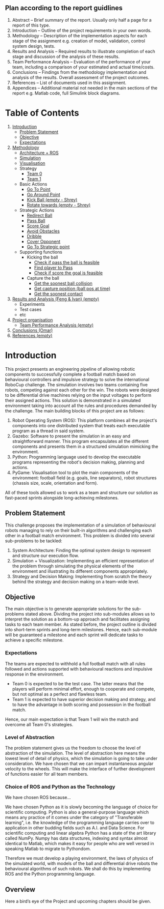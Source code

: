 ## Plan according to the report guidlines

1. Abstract – Brief summary of the report. Usually only half a page for a report of this type.
2. Introduction – Outline of the project requirements in your own words.
3. Methodology – Description of the implementation aspects for each stage of the
   assignment e.g. creation of model, validation, control system design, tests.
4. Results and Analysis – Required results to illustrate completion of each stage and
   discussion of the analysis of these results.
5. Team Performance Analysis – Evaluation of the performance of your team, including a
   comparison of your estimated and actual time/costs.
6. Conclusions – Findings from the methodology implementation and analysis of the
   results. Overall assessment of the project outcomes.
7. References – List of documents used in this assignment.
8. Appendices – Additional material not needed in the main sections of the report e.g.
   Matlab code, full Simulink block diagrams.

# Table of Contents

1. [Introduction](#introduction)
   - [Problem Statement](#problemstatement)
   - [Objective](#objective)
   - [Expectations](#excpectations)
2. [Methodology](#methodology)
   - [Architecture + ROS](docs/Ros_Methodology/Architecture.md)
   - [Simulation](docs/Ros_Methodology/Simulation.md)
   - [Visualisation](docs/Ros_Methodology/Visualisation.md)
   - Strategy
     - [Team 0](docs/Strategy/Strategy_Team_0.md)
     - [Team 1](docs/Strategy/Strategy_Team_1.md)
   - Basic Actions
     - [Go To Point](docs/Basic_Actions/Go_To_Point.md)
     - [Go Around Point](docs/Basic_Actions/Go_Around_Point.md)
     - [Kick Ball (empty - Shrey)](docs/Basic_Actions/Kick_Ball.md)
     - [Rotate towards (empty - Shrey)]()
   - Strategic Actions
     - [Redirect Ball](docs/Strategic_Actions/Redirect_Ball.md)
     - [Pass Ball](docs/Strategic_Actions/Pass_Ball.md)
     - [Score Goal](docs/Strategic_Actions/Score_Goal.md)
     - [Avoid Obstacles](docs/Strategic_Actions/Avoid_Obstacle.md)
     - [Dribble](docs/Strategic_Actions/Dribble.md)
     - [Cover Opponent](docs/Strategic_Actions/Cover_Opponent.md)
     - [Go To Strategic point](docs/Strategic_Actions/Go_To_Strategic_point.md)
   - Supporting functions
     - Kicking the ball
       - [Check if pass the ball is feasible](docs/Supporting_functions/Kick_Ball/Ball_Pass.md)
       - [Find player to Pass ](docs/Supporting_functions/Kick_Ball/Player_Pass.md)
       - [Check if score the goal is feasible](docs/Supporting_functions/Kick_Ball/Goal_Pass.md)
     - Capture the ball
       - [Get the soonest ball collision](docs/Supporting_functions/Capture_Ball/Soonest_Ball.md)
       - [Get capture position (ball pos at time)](docs/Supporting_functions/Capture_Ball/Capture_Position.md)
       - [Get the soonest contact](docs/Supporting_functions/Capture_Ball/Soonest_Contact.md)
3. [Results and Analysis (Feng & Ivan) (empty)](docs/Result_Analysis.md)
   - Experiments
   - Test cases
   - etc
4. [Project organisation](docs/Organisation/Project_Organisation.md)
   - [Team Performance Analysis (empty)](docs/Organisation/Team_Performance.md)
5. [Conclusions (Omar)](docs/Conclusions.md)
6. [References (empty)](docs/References.md)

# Introduction <a name="introduction"></a>

This project presents an engineering pipeline of allowing robotic components to successfully complete a football match based on behavioural controllers and impulsive strategy to solve the international RoboCup challenge. 
The simulation involves two teams containing five robots, competing against each other for the win. 
The robots were designed to be differential drive machines relying on the input voltages to perform their assigned actions.
This solution is demonstrated in a simulated environment taking into account all the rules and procedures demanded by the challenge. 
The main building blocks of this project are as follows:
1. Robot Operating System (ROS): This platform combines all the project's components into one distributed system that treats each executable program as a thread in said system.
2. Gazebo: Software to present the simulation in an easy and straightforward manner. This program encapsulates all the different components and presents them in a structured simulation mimicking the environment. 
3. Python: Programming language used to develop the executable programs representing the robot's decision making, planning and actions.
4. PyGame: Visualisation tool to plot the main components of the environment: football field (e.g. goals, line separators), robot structures (chassis size, scale, orientation and form).

All of these tools allowed us to work as a team and structure our solution as fast-paced sprints alongside long-achieving milestones.
   
## Problem Statement <a name="problemstatement"></a>

This challenge proposes the implementation of a simulation of behavioural robots managing to rely on their built-in algorithms and challenging each other in a football match environment. 
This problem is divided into several sub-problems to be tackled:
1. System Architecture: Finding the optimal system design to represent and structure our execution flow.
2. Simulation + Visualization: Implementing an efficient representation of the problem through simulating the physical elements of the environment and illustrating its different components appropriately.
3. Strategy and Decision Making: Implementing from scratch the theory behind the strategy and decision making on a team-wide level.


## Objective <a name="objective"></a>
The main objective is to generate appropriate solutions for the sub-problems stated above. Dividing the project into sub-modules allows us to interpret the solution as a bottom-up approach and facilitates assigning tasks to each team member. As stated before, the project outline is divided into short-term sprints and long-term milestones. Hence, each sub-module will be guaranteed a milestone and each sprint will dedicate tasks to achieve a specific milestone.

### Expectations <a name = "expectations"></a>

The teams are expected to withhold a full football match with all rules followed and actions supported with behavioural reactions and impulsive response in the environment.
- Team 0 is expected to be the test case. The latter means that the players will perform minimal effort, enough to cooperate and compete, but not optimal as a perfect and flawless team. 
- Team 1 is expected to have superior decision making and strategy, and to have the advantage in both scoring and possession in the football match. 

Hence, our main expectation is that Team 1 will win the match and overcome all Team 0's strategies.


### Level of Abstraction

The problem statement gives us the freedom to choose the level of abstraction of the simulation.
The level of abstraction here means the lowest level of detail of physics, which the simulation
is going to take under consideration.
We have chosen that we can impart instantaneous angular velocity to
the wheels. This will make the interface of further development of functions easier for all team members.

### Choice of ROS and Python as the Technology

We have chosen ROS because...

We have chosen Python as it is slowly becoming the language of choice for scientific computing.
Python is also a general-purpose language which means any practice of it comes under the category
of "Transferable learning", i.e. the knowledge of the programming language carries over to application
in other budding fields such as A.I. and Data Science. For scientific computing and linear algebra
Python has a state of the art library called NumPy. Numpy has data structures, indexing and
syntax almost identical to Matlab, which makes it easy for people who are well versed in speaking Matlab
to migrate to Pythondom.

Therefore we must develop a playing environment, the laws of physics of the simulated world, with models of the ball
and differential drive robots the behavioural algorithms of such robots. We shall do this by implementing ROS and the
Python programming language.

## Overview

Here a bird’s eye of the Project and upcoming chapters should be given.


